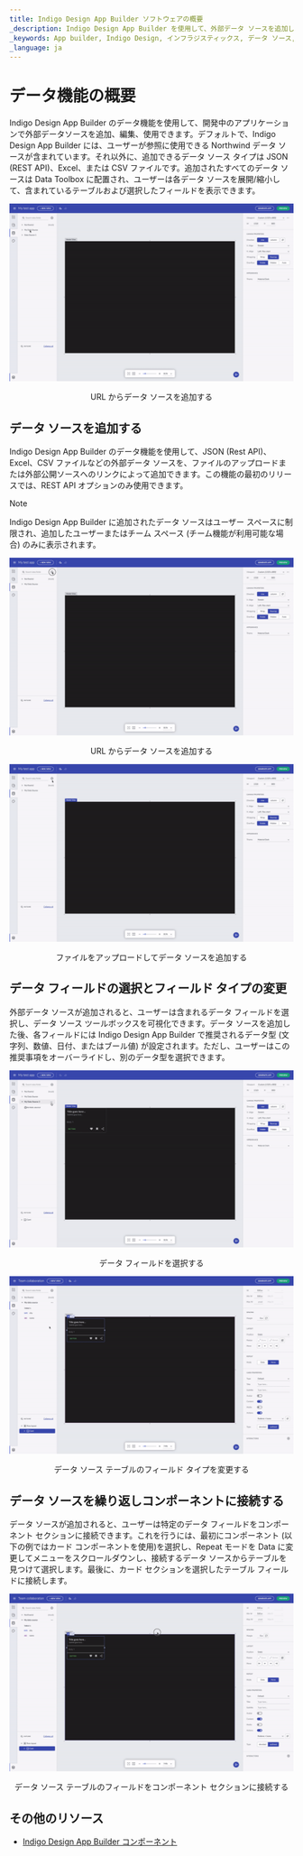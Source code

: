 ```yaml
---
title: Indigo Design App Builder ソフトウェアの概要
_description: Indigo Design App Builder を使用して、外部データ ソースを追加し、Indigo Design App Builder で設計されたアプリケーションにバインドできます。
_keywords: App builder, Indigo Design, インフラジスティックス, データ ソース, データ バインディング
_language: ja
---
```


# データ機能の概要
Indigo Design App Builder のデータ機能を使用して、開発中のアプリケーションで外部データソースを追加、編集、使用できます。デフォルトで、Indigo Design App Builder には、ユーザーが参照に使用できる Northwind データ ソースが含まれています。それ以外に、追加できるデータ ソース タイプは JSON (REST API)、Excel、または CSV ファイルです。追加されたすべてのデータ ソースは Data Toolbox に配置され、ユーザーは各データ ソースを展開/縮小して、含まれているテーブルおよび選択したフィールドを表示できます。

<img class="responsive-img" src="../images/DataSources-View-data-source.gif" />
<p style="text-align:center;">URL からデータ ソースを追加する</p>

## データ ソースを追加する
Indigo Design App Builder のデータ機能を使用して、JSON (Rest API)、Excel、CSV ファイルなどの外部データ ソースを、ファイルのアップロードまたは外部公開ソースへのリンクによって追加できます。この機能の最初のリリースでは、REST API オプションのみ使用できます。

> [!NOTE]
> Indigo Design App Builder に追加されたデータ ソースはユーザー スペースに制限され、追加したユーザーまたはチーム スペース (チーム機能が利用可能な場合) のみに表示されます。

<img class="responsive-img" src="../images/DataSources-Add-URL.gif" />
<p style="text-align:center;">URL からデータ ソースを追加する</p>

<img class="responsive-img" src="../images/DataSources-Add-JSON-file.gif" />
<p style="text-align:center;">ファイルをアップロードしてデータ ソースを追加する</p>

## データ フィールドの選択とフィールド タイプの変更
外部データ ソースが追加されると、ユーザーは含まれるデータ フィールドを選択し、データ ソース ツールボックスを可視化できます。データ ソースを追加した後、各フィールドには Indigo Design App Builder で推奨されるデータ型 (文字列、数値、日付、またはブール値) が設定されます。ただし、ユーザーはこの推奨事項をオーバーライドし、別のデータ型を選択できます。

<img class="responsive-img" src="../images/dataSources-select-fields.gif" />
<p style="text-align:center;">データ フィールドを選択する</p>

<img class="responsive-img" src="../images/DataSources-Change-field-type.gif" />
<p style="text-align:center;">データ ソース テーブルのフィールド タイプを変更する</p>

## データ ソースを繰り返しコンポーネントに接続する
データ ソースが追加されると、ユーザーは特定のデータ フィールドをコンポーネント セクションに接続できます。これを行うには、最初にコンポーネント (以下の例ではカード コンポーネントを使用)を選択し、Repeat モードを Data に変更してメニューをスクロールダウンし、接続するデータ ソースからテーブルを見つけて選択します。最後に、カード セクションを選択したテーブル フィールドに接続します。

<img class="responsive-img" src="../images/DataSources-Connect-data-source-table-fields.gif" />
<p style="text-align:center;">データ ソース テーブルのフィールドをコンポーネント セクションに接続する</p>


## その他のリソース
<div class="divider--half"></div>

* [Indigo Design App Builder コンポーネント](indigo-design-app-builder-components.md)